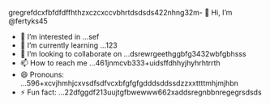 gregrefdcxfbfdfdffhthzxczcxccvbhrtdsdsds422nhng32m- 👋 Hi, I’m @fertyks45
- 👀 I’m interested in ...sef
- 🌱 I’m currently learning ...123
- 💞️ I’m looking to collaborate on ...dsrewrgeethggbfg3432wbfgbhsss
- 📫 How to reach me ...461jnmcvb333+uidsffdhhyjhyhrhtrrth
- 😄 Pronouns: ...596+xcvjhmhjcxvsdfsdfvcxbfgfgfgdddsddssdzzxxttttmhjmjhbn
- ⚡ Fun fact: ...22dfggdf213uujtgfbwewww662xaddsregnbbnregegrsdsds
<!---rhtwqeddssdfgbdfgiuiuig554dsffxvcxcvcdgffgdgdf
fertyks/fertyks is a ✨ special ✨ repository becauseasf its 123README.md` (thsdfis file) appears on your GitHub profil4az5ewf5evc366dfgdfg
You can click the Preview link to take a look at your changes.fwewwcvbvcbsfd
dvdvd
dsdgf
